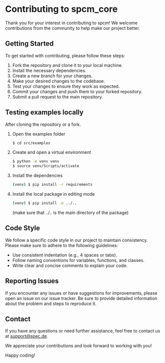 # Contributing to spcm_core

Thank you for your interest in contributing to spcm! We welcome contributions from the community to help make our project better.

## Getting Started

To get started with contributing, please follow these steps:

1. Fork the repository and clone it to your local machine.
2. Install the necessary dependencies.
3. Create a new branch for your changes.
4. Make your desired changes to the codebase.
5. Test your changes to ensure they work as expected.
6. Commit your changes and push them to your forked repository.
7. Submit a pull request to the main repository.

## Testing examples locally

After cloning the repository or a fork. 
1. Open the examples folder
   ```bash
   $ cd src/examples
   ```
2. Create and open a virtual environment
   ```bash
   $ python -m venv venv
   $ source venv/Scripts/activate
   ```
3. Install the dependencies
   ```bash
   (venv) $ pip install -r requirements
   ```
4. Install the local package in editing mode
   ```bash
   (venv) $ pip install -e ../..
   ```
   (make sure that ../.. is the main directory of the package)


## Code Style

We follow a specific code style in our project to maintain consistency. Please make sure to adhere to the following guidelines:

- Use consistent indentation (e.g., 4 spaces or tabs).
- Follow naming conventions for variables, functions, and classes.
- Write clear and concise comments to explain your code.

## Reporting Issues

If you encounter any issues or have suggestions for improvements, please open an issue on our issue tracker. Be sure to provide detailed information about the problem and steps to reproduce it.

## Contact

If you have any questions or need further assistance, feel free to contact us at support@spec.de.

We appreciate your contributions and look forward to working with you!

Happy coding!
